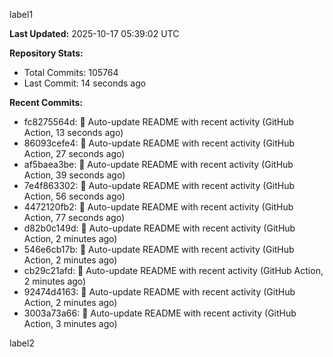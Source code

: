 
label1 
<!-- ACTIVITY_START -->
**Last Updated:** 2025-10-17 05:39:02 UTC

**Repository Stats:**
- Total Commits: 105764
- Last Commit: 14 seconds ago

**Recent Commits:**
- fc8275564d: 🤖 Auto-update README with recent activity (GitHub Action, 13 seconds ago)
- 86093cefe4: 🤖 Auto-update README with recent activity (GitHub Action, 27 seconds ago)
- af5baea3be: 🤖 Auto-update README with recent activity (GitHub Action, 39 seconds ago)
- 7e4f863302: 🤖 Auto-update README with recent activity (GitHub Action, 56 seconds ago)
- 4472120fb2: 🤖 Auto-update README with recent activity (GitHub Action, 77 seconds ago)
- d82b0c149d: 🤖 Auto-update README with recent activity (GitHub Action, 2 minutes ago)
- 546e6cb17b: 🤖 Auto-update README with recent activity (GitHub Action, 2 minutes ago)
- cb29c21afd: 🤖 Auto-update README with recent activity (GitHub Action, 2 minutes ago)
- 92474d4163: 🤖 Auto-update README with recent activity (GitHub Action, 2 minutes ago)
- 3003a73a66: 🤖 Auto-update README with recent activity (GitHub Action, 3 minutes ago)
<!-- ACTIVITY_END -->

label2
